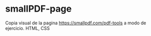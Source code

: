 # smallPDF-page
Copia visual de la pagina https://smallpdf.com/pdf-tools a modo de ejercicio. HTML, CSS

